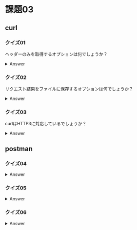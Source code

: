 # 課題03

## curl

### クイズ01

ヘッダーのみを取得するオプションは何でしょうか？

<details><summary>Answer</summary>

-I, --head

<https://curl.se/docs/manpage.html#-I>

</details>

### クイズ02

リクエスト結果をファイルに保存するオプションは何でしょうか？

<details><summary>Answer</summary>

-o, --output

<https://curl.se/docs/manpage.html#-o>

</details>

### クイズ03

curlはHTTP3に対応しているでしょうか？

<details><summary>Answer</summary>

--http3  
Experimentalで対応している。使うにはビルドが必要。  

<https://curl.se/docs/http3.html>

</details>

## postman

### クイズ04

<details><summary>Answer</summary>

</details>

### クイズ05

<details><summary>Answer</summary>

</details>

### クイズ06

<details><summary>Answer</summary>

</details>
